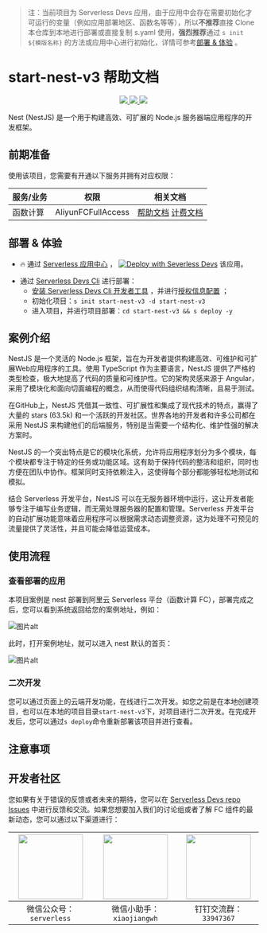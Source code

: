 
> 注：当前项目为 Serverless Devs 应用，由于应用中会存在需要初始化才可运行的变量（例如应用部署地区、函数名等等），所以**不推荐**直接 Clone 本仓库到本地进行部署或直接复制 s.yaml 使用，**强烈推荐**通过 `s init ${模版名称}` 的方法或应用中心进行初始化，详情可参考[部署 & 体验](#部署--体验) 。

# start-nest-v3 帮助文档
<p align="center" class="flex justify-center">
    <a href="https://www.serverless-devs.com" class="ml-1">
    <img src="http://editor.devsapp.cn/icon?package=start-nest-v3&type=packageType">
  </a>
  <a href="http://www.devsapp.cn/details.html?name=start-nest-v3" class="ml-1">
    <img src="http://editor.devsapp.cn/icon?package=start-nest-v3&type=packageVersion">
  </a>
  <a href="http://www.devsapp.cn/details.html?name=start-nest-v3" class="ml-1">
    <img src="http://editor.devsapp.cn/icon?package=start-nest-v3&type=packageDownload">
  </a>
</p>

<description>

Nest (NestJS) 是一个用于构建高效、可扩展的 Node.js 服务器端应用程序的开发框架。

</description>

<codeUrl>



</codeUrl>
<preview>



</preview>


## 前期准备

使用该项目，您需要有开通以下服务并拥有对应权限：

<service>



| 服务/业务 |  权限  | 相关文档 |
| --- |  --- | --- |
| 函数计算 |  AliyunFCFullAccess | [帮助文档](https://help.aliyun.com/product/2508973.html) [计费文档](https://help.aliyun.com/document_detail/2512928.html) |

</service>

<remark>



</remark>

<disclaimers>



</disclaimers>

## 部署 & 体验

<appcenter>
   
- :fire: 通过 [Serverless 应用中心](https://fcnext.console.aliyun.com/applications/create?template=start-nest-v3) ，
  [![Deploy with Severless Devs](https://img.alicdn.com/imgextra/i1/O1CN01w5RFbX1v45s8TIXPz_!!6000000006118-55-tps-95-28.svg)](https://fcnext.console.aliyun.com/applications/create?template=start-nest-v3) 该应用。
   
</appcenter>
<deploy>
    
- 通过 [Serverless Devs Cli](https://www.serverless-devs.com/serverless-devs/install) 进行部署：
  - [安装 Serverless Devs Cli 开发者工具](https://www.serverless-devs.com/serverless-devs/install) ，并进行[授权信息配置](https://docs.serverless-devs.com/fc/config) ；
  - 初始化项目：`s init start-nest-v3 -d start-nest-v3`
  - 进入项目，并进行项目部署：`cd start-nest-v3 && s deploy -y`
   
</deploy>

## 案例介绍

<appdetail id="flushContent">

NestJS 是一个灵活的 Node.js 框架，旨在为开发者提供构建高效、可维护和可扩展Web应用程序的工具。使用 TypeScript 作为主要语言，NestJS 提供了严格的类型检查，极大地提高了代码的质量和可维护性。它的架构灵感来源于 Angular，采用了模块化和面向切面编程的概念，从而使得代码组织结构清晰，且易于测试。

在GitHub上，NestJS 凭借其一致性、可扩展性和集成了现代技术的特点，赢得了大量的 stars (63.5k) 和一个活跃的开发社区。世界各地的开发者和许多公司都在采用 NestJS 来构建他们的后端服务，特别是当需要一个结构化、维护性强的解决方案时。

NestJS 的一个突出特点是它的模块化系统，允许将应用程序划分为多个模块，每个模块都专注于特定的任务或功能区域。这有助于保持代码的整洁和组织，同时也方便在团队中协作。框架同时支持依赖注入，这使得每个部分都能够轻松地测试和模拟。

结合 Serverless 开发平台，NestJS 可以在无服务器环境中运行，这让开发者能够专注于编写业务逻辑，而无需处理服务器的配置和管理。Serverless 开发平台的自动扩展功能意味着应用程序可以根据需求动态调整资源，这为处理不可预见的流量提供了灵活性，并且可能会降低运营成本。

</appdetail>

## 使用流程

<usedetail id="flushContent">

### 查看部署的应用
本项目案例是 nest 部署到阿里云 Serverless 平台（函数计算 FC），部署完成之后，您可以看到系统返回给您的案例地址，例如：

![图片alt](https://img.alicdn.com/imgextra/i2/O1CN01B5lXdl1cdqHT3P8ps_!!6000000003624-0-tps-1272-342.jpg)

此时，打开案例地址，就可以进入 nest 默认的首页：

![图片alt](https://img.alicdn.com/imgextra/i1/O1CN01wCeC0D238EYKSZW3J_!!6000000007210-0-tps-2518-1454.jpg)

### 二次开发
您可以通过页面上的云端开发功能，在线进行二次开发。如您之前是在本地创建项目，也可以在本地的项目目录`start-nest-v3`下，对项目进行二次开发。在完成开发后，您可以通过`s deploy`命令重新部署该项目并进行查看。

</usedetail>

## 注意事项

<matters id="flushContent">
</matters>


<devgroup>


## 开发者社区

您如果有关于错误的反馈或者未来的期待，您可以在 [Serverless Devs repo Issues](https://github.com/serverless-devs/serverless-devs/issues) 中进行反馈和交流。如果您想要加入我们的讨论组或者了解 FC 组件的最新动态，您可以通过以下渠道进行：

<p align="center">  

| <img src="https://serverless-article-picture.oss-cn-hangzhou.aliyuncs.com/1635407298906_20211028074819117230.png" width="130px" > | <img src="https://serverless-article-picture.oss-cn-hangzhou.aliyuncs.com/1635407044136_20211028074404326599.png" width="130px" > | <img src="https://serverless-article-picture.oss-cn-hangzhou.aliyuncs.com/1635407252200_20211028074732517533.png" width="130px" > |
| --------------------------------------------------------------------------------------------------------------------------------- | --------------------------------------------------------------------------------------------------------------------------------- | --------------------------------------------------------------------------------------------------------------------------------- |
| <center>微信公众号：`serverless`</center>                                                                                         | <center>微信小助手：`xiaojiangwh`</center>                                                                                        | <center>钉钉交流群：`33947367`</center>                                                                                           |
</p>
</devgroup>
